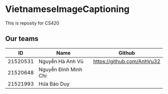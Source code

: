 # VietnameseImageCaptioning
This is reposity for CS420
## Our teams
| ID | Name | Github |
| -- | ---- | ------ |
| 21520531 | Nguyễn Hà Anh Vũ | https://github.com/AnhVu32 |
| 21520648 | Nguyễn Đinh Minh Chí |  |
| 21521993 | Hứa Bảo Duy |  |
